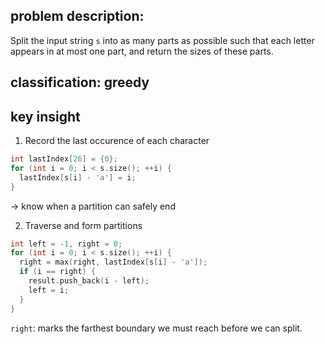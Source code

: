 ## problem description:

Split the input string `s` into as many parts as possible such that each letter appears in at most one part, and return the sizes of these parts.

## classification: greedy

## key insight
1. Record the last occurence of each character

```cpp
int lastIndex[26] = {0};
for (int i = 0; i < s.size(); ++i) {
  lastIndex[s[i] - 'a'] = i;
}
```

-> know when a partition can safely end

2. Traverse and form partitions

```cpp
int left = -1, right = 0;
for (int i = 0; i < s.size(); ++i) {
  right = max(right, lastIndex[s[i] - 'a']);
  if (i == right) {
    result.push_back(i - left);
    left = i;
  }
}
```

`right`: marks the farthest boundary we must reach before we can split.